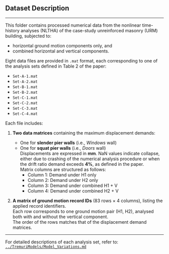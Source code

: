 ## Dataset Description

---

This folder contains processed numerical data from the nonlinear time-history analyses (NLTHA) of the case-study unreinforced masonry (URM) building, subjected to:
- horizontal ground motion components only, and  
- combined horizontal and vertical components.

Eight data files are provided in `.mat` format, each corresponding to one of the analysis sets defined in Table 2 of the paper:

- `Set-A-1.mat`  
- `Set-A-2.mat`  
- `Set-B-1.mat`  
- `Set-B-2.mat`  
- `Set-C-1.mat`  
- `Set-C-2.mat`  
- `Set-C-3.mat`  
- `Set-C-4.mat`

Each file includes:

1. **Two data matrices** containing the maximum displacement demands:
   - One for **slender pier walls** (i.e., *Windows* wall)  
   - One for **squat pier walls** (i.e., *Doors* wall)  
   Displacements are expressed in **mm**. NaN values indicate collapse, either due to crashing of the numerical analysis procedure or when the drift ratio demand exceeds **4%**, as defined in the paper.  
   Matrix columns are structured as follows:
     - Column 1: Demand under H1 only  
     - Column 2: Demand under H2 only  
     - Column 3: Demand under combined H1 + V  
     - Column 4: Demand under combined H2 + V

2. **A matrix of ground motion record IDs** (83 rows × 4 columns), listing the applied record identifiers.  
   Each row corresponds to one ground motion pair (H1, H2), analysed both with and without the vertical component.  
   The order of the rows matches that of the displacement demand matrices.

---

For detailed descriptions of each analysis set, refer to:  
[`../TremuriModels/Model_Variations.md`](../TremuriModels/Model_Variations.md)
